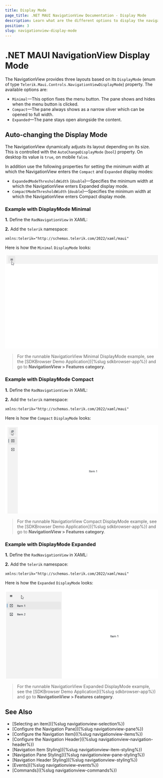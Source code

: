 ```yaml
---
title: Display Mode
page_title: .NET MAUI NavigationView Documentation - Display Mode
description: Learn what are the different options to display the navigation pane in your .NET MAUI applications.
position: 3
slug: navigationview-display-mode
---
```


# .NET MAUI NavigationView Display Mode

The NavigationView provides three layouts based on its `DisplayMode` (enum of type `Telerik.Maui.Controls.NavigationViewDisplayMode`) property. The available options are:

* `Minimal`&mdash;This option fixes the menu button. The pane shows and hides when the menu button is clicked.
* `Compact`&mdash;The pane always shows as a narrow sliver which can be opened to full width.
* `Expanded`&mdash;The pane stays open alongside the content.

## Auto-changing the Display Mode

The NavigationView dynamically adjusts its layout depending on its size. This is controlled with the `AutoChangeDisplayMode` (`bool`) property. On desktop its value is `true`, on mobile `false`.

In addition use the following properties for setting the minimum width at which the NavigationView enters the `Compact` and `Expanded` display modes: 

* `ExpandedModeThresholdWidth` (`double`)&mdash;Specifies the minimum width at which the NavigationView enters Expanded display mode.
* `CompactModeThresholdWidth` (`double`)&mdash;Specifies the minimum width at which the NavigationView enters Compact display mode.

### Example with DisplayMode Minimal

**1.** Define the `RadNavigationView` in XAML:

<snippet id='navigationview-displaymide-minimal'/>

**2.** Add the `telerik` namespace:

```XAML
xmlns:telerik="http://schemas.telerik.com/2022/xaml/maui"
```

Here is how the `Minimal` `DisplayMode` looks:

![Telerik UI for .NET MAUI NavigationView Minimal DisplayMode](images/navigationview-minimal-displaymode.gif)

> For the runnable NavigationView Minimal DisplayMode example, see the [SDKBrowser Demo Application]({%slug sdkbrowser-app%}) and go to **NavigationView > Features category**.

### Example with DisplayMode Compact

**1.** Define the `RadNavigationView` in XAML:

<snippet id='navigationview-displaymide-compact'/>

**2.** Add the `telerik` namespace:

```XAML
xmlns:telerik="http://schemas.telerik.com/2022/xaml/maui"
```

Here is how the `Compact` `DisplayMode` looks:

![Telerik UI for .NET MAUI NavigationView Compact DisplayMode](images/navigationview-compact-displaymode.gif)

> For the runnable NavigationView Compact DisplayMode example, see the [SDKBrowser Demo Application]({%slug sdkbrowser-app%}) and go to **NavigationView > Features category**.

### Example with DisplayMode Expanded

**1.** Define the `RadNavigationView` in XAML:

<snippet id='navigationview-displaymide-expanded'/>

**2.** Add the `telerik` namespace:

```XAML
xmlns:telerik="http://schemas.telerik.com/2022/xaml/maui"
```

Here is how the `Expanded` `DisplayMode` looks:

![Telerik UI for .NET MAUI NavigationView Expanded DisplayMode](images/navigationview-expanded-displaymode.gif)

> For the runnable NavigationView Expanded DisplayMode example, see the [SDKBrowser Demo Application]({%slug sdkbrowser-app%}) and go to **NavigationView > Features category**.

## See Also

- [Selecting an item]({%slug navigationview-selection%})
- [Configure the Navigation Pane]({%slug navigationview-pane%})
- [Configure the Navigation Item]({%slug navigationview-items%})
- [Configure the Navigation Header]({%slug navigationview-navigation-header%})
- [Navigation Item Styling]({%slug navigationview-item-styling%})
- [Navigation Pane Styling]({%slug navigationview-pane-styling%})
- [Navigation Header Styling]({%slug navigationview-styling%})
- [Events]({%slug navigationview-events%})
- [Commands]({%slug navigationview-commands%})
